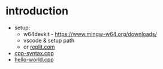 # introduction

* setup: 
  * w64devkit - https://www.mingw-w64.org/downloads/
  * vscode & setup path
  * or [replit.com](https://replit.com)
* [cpp-syntax.cpp](cpp-syntax.cpp)
* [hello-world.cpp](hello-world.cpp)